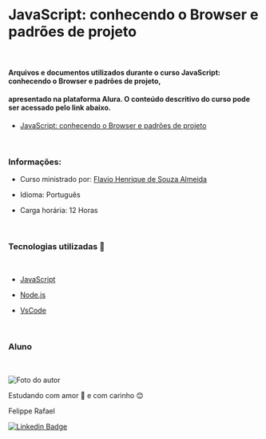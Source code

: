 # JavaScript: conhecendo o Browser e padrões de projeto
<br>

#### Arquivos e documentos utilizados durante o curso **JavaScript: conhecendo o Browser e padrões de projeto**, 
#### apresentado na plataforma Alura. O conteúdo descritivo do curso pode ser acessado pelo link abaixo.

- [JavaScript: conhecendo o Browser e padrões de projeto](https://cursos.alura.com.br/course/javascript-es6-orientacao-a-objetos-parte-1)

<br>

### Informações:

* Curso ministrado por: [Flavio Henrique de Souza Almeida](https://www.linkedin.com/in/fl%C3%A1vio-henrique-almeida-a6315747/)

* Idioma: Português

* Carga horária: 12 Horas

<br>

### Tecnologias utilizadas 🔧
<br>

* [JavaScript](https://developer.mozilla.org/pt-BR/docs/Web/JavaScript)

* [Node.js](https://nodejs.org/en/)

* [VsCode](https://code.visualstudio.com/)

<br>


### Aluno
<br>

![Foto do autor](https://user-images.githubusercontent.com/98472557/151680533-d07e7b10-5c68-4db6-8e59-c4641d6936a5.jpg)

Estudando com amor 💝 e com carinho 😊 

Felippe Rafael

[![Linkedin Badge](https://img.shields.io/badge/-Felippe-blue?style=flat-square&logo=Linkedin&logoColor=white&link=https://www.linkedin.com/in/felippe-rafael/)](https://www.linkedin.com/in/frafaelrls/)